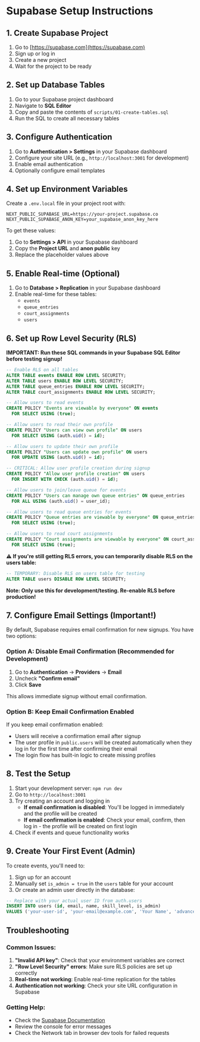 # Supabase Setup Instructions

## 1. Create Supabase Project

1. Go to [https://supabase.com](https://supabase.com)
2. Sign up or log in
3. Create a new project
4. Wait for the project to be ready

## 2. Set up Database Tables

1. Go to your Supabase project dashboard
2. Navigate to **SQL Editor**
3. Copy and paste the contents of `scripts/01-create-tables.sql`
4. Run the SQL to create all necessary tables

## 3. Configure Authentication

1. Go to **Authentication > Settings** in your Supabase dashboard
2. Configure your site URL (e.g., `http://localhost:3001` for development)
3. Enable email authentication
4. Optionally configure email templates

## 4. Set up Environment Variables

Create a `.env.local` file in your project root with:

```env
NEXT_PUBLIC_SUPABASE_URL=https://your-project.supabase.co
NEXT_PUBLIC_SUPABASE_ANON_KEY=your_supabase_anon_key_here
```

To get these values:
1. Go to **Settings > API** in your Supabase dashboard
2. Copy the **Project URL** and **anon public** key
3. Replace the placeholder values above

## 5. Enable Real-time (Optional)

1. Go to **Database > Replication** in your Supabase dashboard
2. Enable real-time for these tables:
   - `events`
   - `queue_entries`
   - `court_assignments`
   - `users`

## 6. Set up Row Level Security (RLS)

**IMPORTANT: Run these SQL commands in your Supabase SQL Editor before testing signup!**

```sql
-- Enable RLS on all tables
ALTER TABLE events ENABLE ROW LEVEL SECURITY;
ALTER TABLE users ENABLE ROW LEVEL SECURITY;
ALTER TABLE queue_entries ENABLE ROW LEVEL SECURITY;
ALTER TABLE court_assignments ENABLE ROW LEVEL SECURITY;

-- Allow users to read events
CREATE POLICY "Events are viewable by everyone" ON events
  FOR SELECT USING (true);

-- Allow users to read their own profile
CREATE POLICY "Users can view own profile" ON users
  FOR SELECT USING (auth.uid() = id);

-- Allow users to update their own profile
CREATE POLICY "Users can update own profile" ON users
  FOR UPDATE USING (auth.uid() = id);

-- CRITICAL: Allow user profile creation during signup
CREATE POLICY "Allow user profile creation" ON users
  FOR INSERT WITH CHECK (auth.uid() = id);

-- Allow users to join/leave queue for events
CREATE POLICY "Users can manage own queue entries" ON queue_entries
  FOR ALL USING (auth.uid() = user_id);

-- Allow users to read queue entries for events
CREATE POLICY "Queue entries are viewable by everyone" ON queue_entries
  FOR SELECT USING (true);

-- Allow users to read court assignments
CREATE POLICY "Court assignments are viewable by everyone" ON court_assignments
  FOR SELECT USING (true);
```

**⚠️ If you're still getting RLS errors, you can temporarily disable RLS on the users table:**

```sql
-- TEMPORARY: Disable RLS on users table for testing
ALTER TABLE users DISABLE ROW LEVEL SECURITY;
```

**Note: Only use this for development/testing. Re-enable RLS before production!**

## 7. Configure Email Settings (Important!)

By default, Supabase requires email confirmation for new signups. You have two options:

### Option A: Disable Email Confirmation (Recommended for Development)

1. Go to **Authentication** → **Providers** → **Email**
2. Uncheck **"Confirm email"**
3. Click **Save**

This allows immediate signup without email confirmation.

### Option B: Keep Email Confirmation Enabled

If you keep email confirmation enabled:
- Users will receive a confirmation email after signup
- The user profile in `public.users` will be created automatically when they log in for the first time after confirming their email
- The login flow has built-in logic to create missing profiles

## 8. Test the Setup

1. Start your development server: `npm run dev`
2. Go to `http://localhost:3001`
3. Try creating an account and logging in
   - **If email confirmation is disabled**: You'll be logged in immediately and the profile will be created
   - **If email confirmation is enabled**: Check your email, confirm, then log in - the profile will be created on first login
4. Check if events and queue functionality works

## 9. Create Your First Event (Admin)

To create events, you'll need to:

1. Sign up for an account
2. Manually set `is_admin = true` in the `users` table for your account
3. Or create an admin user directly in the database:

```sql
-- Replace with your actual user ID from auth.users
INSERT INTO users (id, email, name, skill_level, is_admin)
VALUES ('your-user-id', 'your-email@example.com', 'Your Name', 'advanced', true);
```

## Troubleshooting

### Common Issues:

1. **"Invalid API key"**: Check that your environment variables are correct
2. **"Row Level Security" errors**: Make sure RLS policies are set up correctly
3. **Real-time not working**: Enable real-time replication for the tables
4. **Authentication not working**: Check your site URL configuration in Supabase

### Getting Help:

- Check the [Supabase Documentation](https://supabase.com/docs)
- Review the console for error messages
- Check the Network tab in browser dev tools for failed requests
